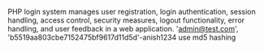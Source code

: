PHP login system manages user registration, login authentication, session handling, access control, security measures, logout functionality, error handling, and user feedback in a web application.
'admin@test.com', 
'b5519aa803cbe7152475bf9617d11d5d'-anish1234
use md5 hashing 
